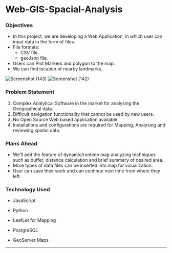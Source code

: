 # Web-GIS-Spacial-Analysis
### Objectives
- In this project, we are developing a Web Application, in which user can input data in the form of files. 
- File formats: 
 	- CSV file.
 	- geoJson file.
- Users can Plot Markers and polygon to the map.
- We can find location of nearby landmarks.
  
![Screenshot (143)](https://user-images.githubusercontent.com/115362533/194931635-06a3f45f-9d1d-4fd7-83c6-dc9e26077bb2.png)
![Screenshot (142)](https://user-images.githubusercontent.com/115362533/194931648-ca402ed0-138f-48c3-b1cc-b3eaaa9214bb.png)


### Problem Statement
1. Complex Analytical Software in the market for analysing the Geographical data.
2. Difficult navigation functionality that cannot be used by new users.
3. No Open Source Web based application available.
4. Installations and configurations are required for Mapping, Analysing and reviewing spatial data.  

### Plans Ahead
- We’ll add the feature of dynamic/runtime map analyzing techniques such as buffer, distance calculation and brief summary of desired area.
- More types of data files can be inserted into map for visualization.
- User can save their work and can continue next time from where they left.

### Technology Used
- JavaScript 
- Python
- LeafLet for Mapping

  
- PostgreSQL
- GeoServer Maps

<hr>
